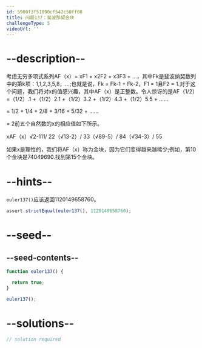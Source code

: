 ```yaml
---
id: 5900f3f51000cf542c50ff08
title: 问题137：斐波那契金块
challengeType: 5
videoUrl: ''
---
```


# --description--

考虑无穷多项式系列AF（x）= xF1 + x2F2 + x3F3 + ...，其中Fk是斐波纳契数列中的第k项：1,1,2,3,5,8，...;也就是说，Fk = Fk-1 + Fk-2，F1 = 1且F2 = 1.对于这个问题，我们将对x的值感兴趣，其中AF（x）是正整数。令人惊讶的是AF（1/2）=（1/2）.1 +（1/2）2.1 +（1/2）3.2 +（1/2）4.3 +（1/2）5.5 + ......

= 1/2 + 1/4 + 2/8 + 3/16 + 5/32 + ......

= 2前五个自然数的x的相应值如下所示。

xAF（x）√2-111/ 22（√13-2）/ 33（√89-5）/ 84（√34-3）/ 55

如果x是理性的，我们将AF（x）称为金块，因为它们变得越来越稀少;例如，第10个金块是74049690.找到第15个金块。

# --hints--

`euler137()`应该返回1120149658760。

```js
assert.strictEqual(euler137(), 1120149658760);
```

# --seed--

## --seed-contents--

```js
function euler137() {

  return true;
}

euler137();
```

# --solutions--

```js
// solution required
```
